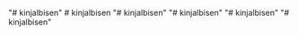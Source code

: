 "# kinjalbisen" 
#   k i n j a l b i s e n  
 "# kinjalbisen" 
"# kinjalbisen" 
"# kinjalbisen" 
"# kinjalbisen" 
